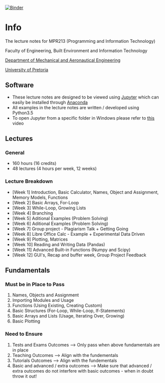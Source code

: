 [![Binder](http://mybinder.org/badge.svg)](http://mybinder.org:/repo/mpr213/lecture-notes)


# Info
The lecture notes for MPR213 (Programming and Information Technology)

Faculty of Engineering, Built Environment and Information Technology

[Department of Mechanical and Aeronautical Engineering](http://www.me.up.ac.za)

[University of Pretoria](http://www.up.ac.za)


## Software
- These lecture notes are designed to be viewed using
  [Jupyter](https://jupyter.org) which can easily be installed through
  [Anaconda](https://www.continuum.io/downloads)
- All examples in the lecture notes are written / developed using Python3.5
- To open Jupyter from a specific folder in Windows please refer to
  [this](https://youtu.be/JId0f7URtOQ) video


## Lectures
### General
- 160 hours (16 credits)
- 48 lectures (4 hours per week, 12 weeks)

### Lecture Breakdown
- [Week 1] Introduction, Basic Calculator, Names, Object and Assignment, Memory
  Models, Functions
- [Week 2] Basic Arrays, For-Loop
- [Week 3] While-Loop, Growing Lists
- [Week 4] Branching
- [Week 5] Aditional Examples (Problem Solving)
- [Week 6] Aditional Examples (Problem Solving)
- [Week 7] Group project - Plagiarism Talk + Getting Going
- [Week 8] Libre Office Calc - Example + Experimental Data Driven
- [Week 9] Plotting, Matrices
- [Week 10] Reading and Writing Data (Pandas)
- [Week 11] Advanced Built-in Functions (Numpy and Scipy)
- [Week 12] GUI's, Recap and buffer week, Group Project Feedback


## Fundamentals
### Must be in Place to Pass
1. Names, Objects and Assignment
2. Importing Modules and Usage
3. Functions (Using Existing, Creating Custom)
4. Basic Structures (For-Loop, While-Loop, If-Statements)
5. Basic Arrays and Lists (Usage, Iterating Over, Growing)
6. Basic Plotting

### Need to Ensure
1. Tests and Exams Outcomes --> Only pass when above fundamentals are in place
2. Teaching Outcomes --> Align with the fundementals
3. Tutorials Outcomes --> Align with the fundementals
4. Basic and advanced / extra outcomes --> Make sure that advanced / extra
   outcomes do not interfere with basic outcomes - when in doubt throw it out!
